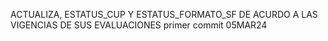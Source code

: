 ACTUALIZA, ESTATUS_CUP Y ESTATUS_FORMATO_SF DE ACURDO A LAS VIGENCIAS DE SUS EVALUACIONES primer commit 05MAR24
